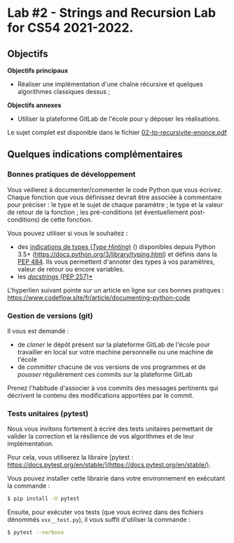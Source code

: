 # Lab #2 - Strings and Recursion Lab for CS54 2021-2022.

## Objectifs

**Objectifs principaux** 
- Réaliser une implémentation d'une chaîne récursive et quelques algorithmes classiques dessus ;

**Objectifs annexes**
- Utiliser la plateforme GitLab de l'école pour y déposer les réalisations.


Le sujet complet est disponible dans le fichier [02-tp-recursivite-enonce.pdf](./02-tp-recursivite-enonce.pdf)

## Quelques indications complémentaires

### Bonnes pratiques de développement

Vous veillerez à documenter/commenter le code Python que vous écrivez. Chaque fonction que vous définissez devrait être associée à commentaire pour préciser : le type et le sujet de chaque paramètre ; le type et la valeur de retour de la fonction ; les pré-conditions (et éventuellement post-conditions) de cette fonction.

Vous pouvez utiliser si vous le souhaitez :
- des [indications de types (*Type Hinting*)](https://docs.python.org/3/library/typing.html) () disponibles depuis Python 3.5+ (https://docs.python.org/3/library/typing.html) et définis dans la [PEP 484](https://www.python.org/dev/peps/pep-0484/). Ils vous permettent d'annoter des types à vos paramètres, valeur de retour ou encore variables.
- les [*docstrings* (PEP 257)*](https://www.python.org/dev/peps/pep-0257/)

L'hyperlien suivant pointe sur un article en ligne sur ces bonnes pratiques : 
https://www.codeflow.site/fr/article/documenting-python-code


### Gestion de versions (git)

Il vous est demandé :
- de *cloner* le dépôt présent sur la plateforme GitLab de l'école pour travailler en local sur votre machine personnelle ou une machine de l'école
- de *committer* chacune de vos versions de vos programmes et de *pousser* régulièrement ces commits sur la plateforme GitLab

Prenez l'habitude d'associer à vos commits des messages pertinents qui décrivent le contenu des modifications apportées par le commit.

### Tests unitaires (pytest)

Nous vous invitons fortement à écrire des tests unitaires permettant de valider la correction et la résilience de vos algorithmes et de leur implémentation.

Pour cela, vous utiliserez la libraire [pytest : https://docs.pytest.org/en/stable/](https://docs.pytest.org/en/stable/). 

Vous pouvez installer cette librairie dans votre environnement en exécutant la commande :
```bash
$ pip install -U pytest
```

Ensuite, pour exécuter vos tests (que vous écrirez dans des fichiers dénommés `xxx__test.py`), il vous suffit d'utiliser la commande :
```bash
$ pytest --verbose
```
